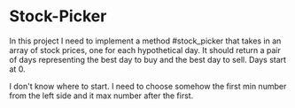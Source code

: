 # Stock-Picker
In this project I need to implement a method #stock_picker that takes in an array of stock prices, one for each hypothetical day. It should return a pair of days representing the best day to buy and the best day to sell. Days start at 0.

I don't know where to start. I need to choose somehow the first min number from the left side and it max number after the first.

